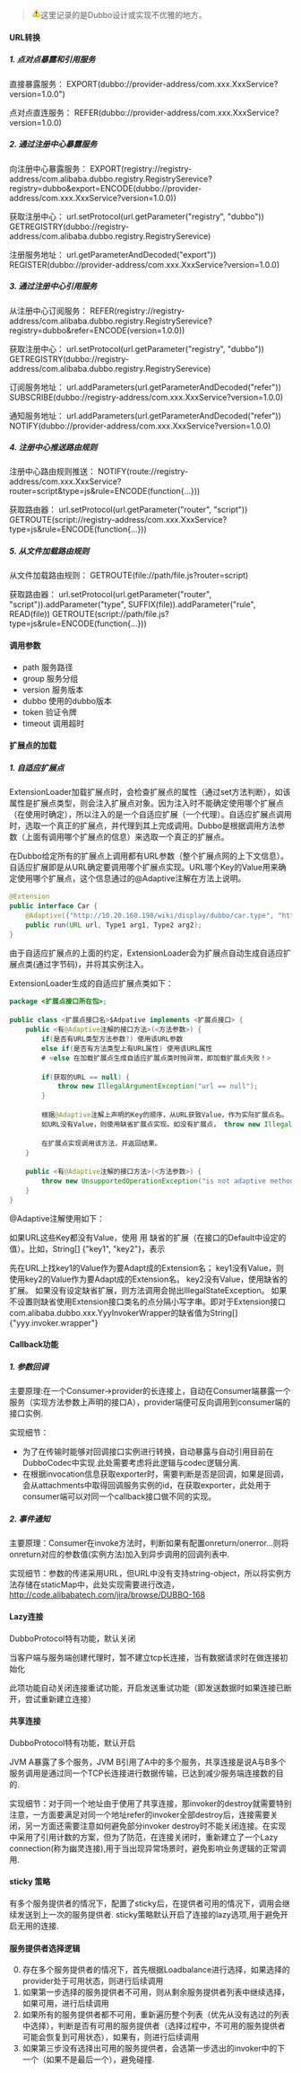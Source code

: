 > ![warning](sources/images/warning-3.gif)这里记录的是Dubbo设计或实现不优雅的地方。

#### URL转换

##### 1. 点对点暴露和引用服务

直接暴露服务：
EXPORT(dubbo://provider-address/com.xxx.XxxService?version=1.0.0")

点对点直连服务：
REFER(dubbo://provider-address/com.xxx.XxxService?version=1.0.0)

##### 2. 通过注册中心暴露服务

向注册中心暴露服务：
EXPORT(registry://registry-address/com.alibaba.dubbo.registry.RegistrySerevice?registry=dubbo&export=ENCODE(dubbo://provider-address/com.xxx.XxxService?version=1.0.0))

获取注册中心：
url.setProtocol(url.getParameter("registry", "dubbo"))
GETREGISTRY(dubbo://registry-address/com.alibaba.dubbo.registry.RegistrySerevice)

注册服务地址：
url.getParameterAndDecoded("export"))
REGISTER(dubbo://provider-address/com.xxx.XxxService?version=1.0.0)

##### 3. 通过注册中心引用服务

从注册中心订阅服务：
REFER(registry://registry-address/com.alibaba.dubbo.registry.RegistrySerevice?registry=dubbo&refer=ENCODE(version=1.0.0))

获取注册中心：
url.setProtocol(url.getParameter("registry", "dubbo"))
GETREGISTRY(dubbo://registry-address/com.alibaba.dubbo.registry.RegistrySerevice)

订阅服务地址：
url.addParameters(url.getParameterAndDecoded("refer"))
SUBSCRIBE(dubbo://registry-address/com.xxx.XxxService?version=1.0.0)

通知服务地址：
url.addParameters(url.getParameterAndDecoded("refer"))
NOTIFY(dubbo://provider-address/com.xxx.XxxService?version=1.0.0)

##### 4. 注册中心推送路由规则

注册中心路由规则推送：
NOTIFY(route://registry-address/com.xxx.XxxService?router=script&type=js&rule=ENCODE(function{...}))

获取路由器：
url.setProtocol(url.getParameter("router", "script"))
GETROUTE(script://registry-address/com.xxx.XxxService?type=js&rule=ENCODE(function{...}))

##### 5. 从文件加载路由规则

从文件加载路由规则：
GETROUTE(file://path/file.js?router=script)

获取路由器：
url.setProtocol(url.getParameter("router", "script")).addParameter("type", SUFFIX(file)).addParameter("rule", READ(file))
GETROUTE(script://path/file.js?type=js&rule=ENCODE(function{...}))

#### 调用参数

* path 服务路径
* group 服务分组
* version 服务版本
* dubbo 使用的dubbo版本
* token 验证令牌
* timeout 调用超时

#### 扩展点的加载

##### 1. 自适应扩展点

ExtensionLoader加载扩展点时，会检查扩展点的属性（通过set方法判断），如该属性是扩展点类型，则会注入扩展点对象。因为注入时不能确定使用哪个扩展点（在使用时确定），所以注入的是一个自适应扩展（一个代理）。自适应扩展点调用时，选取一个真正的扩展点，并代理到其上完成调用。Dubbo是根据调用方法参数（上面有调用哪个扩展点的信息）来选取一个真正的扩展点。

在Dubbo给定所有的扩展点上调用都有URL参数（整个扩展点网的上下文信息）。自适应扩展即是从URL确定要调用哪个扩展点实现。URL哪个Key的Value用来确定使用哪个扩展点，这个信息通过的@Adaptive注解在方法上说明。

```java
@Extension
public interface Car {
    @Adaptive({"http://10.20.160.198/wiki/display/dubbo/car.type", "http://10.20.160.198/wiki/display/dubbo/transport.type"})
    public run(URL url, Type1 arg1, Type2 arg2);
}
```

由于自适应扩展点的上面的约定，ExtensionLoader会为扩展点自动生成自适应扩展点类(通过字节码)，并将其实例注入。

ExtensionLoader生成的自适应扩展点类如下：

```java
package <扩展点接口所在包>;
 
public class <扩展点接口名>$Adpative implements <扩展点接口> {
    public <有@Adaptive注解的接口方法>(<方法参数>) {
        if(是否有URL类型方法参数?) 使用该URL参数
        else if(是否有方法类型上有URL属性) 使用该URL属性
        # <else 在加载扩展点生成自适应扩展点类时抛异常，即加载扩展点失败！>
         
        if(获取的URL == null) {
            throw new IllegalArgumentException("url == null");
        }
 
        根据@Adaptive注解上声明的Key的顺序，从URL获致Value，作为实际扩展点名。
        如URL没有Value，则使用缺省扩展点实现。如没有扩展点， throw new IllegalStateException("Fail to get extension");
 
        在扩展点实现调用该方法，并返回结果。
    }
 
    public <有@Adaptive注解的接口方法>(<方法参数>) {
        throw new UnsupportedOperationException("is not adaptive method!");
    }
}
```

@Adaptive注解使用如下：

如果URL这些Key都没有Value，使用 用 缺省的扩展（在接口的Default中设定的值）。比如，String[] {"key1", "key2"}，表示

先在URL上找key1的Value作为要Adapt成的Extension名； 
key1没有Value，则使用key2的Value作为要Adapt成的Extension名。 key2没有Value，使用缺省的扩展。 如果没有设定缺省扩展，则方法调用会抛出IllegalStateException。 如果不设置则缺省使用Extension接口类名的点分隔小写字串。即对于Extension接口com.alibaba.dubbo.xxx.YyyInvokerWrapper的缺省值为String[] {"yyy.invoker.wrapper"}

#### Callback功能

##### 1. 参数回调

主要原理:在一个Consumer->provider的长连接上，自动在Consumer端暴露一个服务（实现方法参数上声明的接口A），provider端便可反向调用到consumer端的接口实例.

实现细节：

* 为了在传输时能够对回调接口实例进行转换，自动暴露与自动引用目前在DubboCodec中实现.此处需要考虑将此逻辑与codec逻辑分离.
* 在根据invocation信息获取exporter时，需要判断是否是回调，如果是回调，会从attachments中取得回调服务实例的id，在获取exporter，此处用于consumer端可以对同一个callback接口做不同的实现。

##### 2. 事件通知

主要原理：Consumer在invoke方法时，判断如果有配置onreturn/onerror...则将onreturn对应的参数值(实例方法)加入到异步调用的回调列表中.

实现细节：参数的传递采用URL，但URL中没有支持string-object，所以将实例方法存储在staticMap中，此处实现需要进行改造，http://code.alibabatech.com/jira/browse/DUBBO-168

#### Lazy连接

DubboProtocol特有功能，默认关闭

当客户端与服务端创建代理时，暂不建立tcp长连接，当有数据请求时在做连接初始化

此项功能自动关闭连接重试功能，开启发送重试功能（即发送数据时如果连接已断开，尝试重新建立连接）

#### 共享连接

DubboProtocol特有功能，默认开启

JVM A暴露了多个服务，JVM B引用了A中的多个服务，共享连接是说A与B多个服务调用是通过同一个TCP长连接进行数据传输，已达到减少服务端连接数的目的.

实现细节：对于同一个地址由于使用了共享连接，那invoker的destroy就需要特别注意，一方面要满足对同一个地址refer的invoker全部destroy后，连接需要关闭，另一方面还需要注意如何避免部分invoker destroy时不能关闭连接。在实现中采用了引用计数的方案，但为了防范，在连接关闭时，重新建立了一个Lazy connection(称为幽灵连接),用于当出现异常场景时，避免影响业务逻辑的正常调用.

#### sticky 策略

有多个服务提供者的情况下，配置了sticky后，在提供者可用的情况下，调用会继续发送到上一次的服务提供者. sticky策略默认开启了连接的lazy选项,用于避免开启无用的连接.

#### 服务提供者选择逻辑

0. 存在多个服务提供者的情况下，首先根据Loadbalance进行选择，如果选择的provider处于可用状态，则进行后续调用
0. 如果第一步选择的服务提供者不可用，则从剩余服务提供者列表中继续选择，如果可用，进行后续调用
0. 如果所有的服务提供者都不可用，重新遍历整个列表（优先从没有选过的列表中选择），判断是否有可用的服务提供者（选择过程中，不可用的服务提供者可能会恢复到可用状态），如果有，则进行后续调用
0. 如果第三步没有选择出可用的服务提供者，会选第一步选出的invoker中的下一个（如果不是最后一个），避免碰撞.



